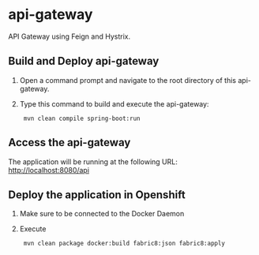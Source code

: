 # api-gateway
API Gateway using Feign and Hystrix.

Build and Deploy api-gateway
-----------------------------

1. Open a command prompt and navigate to the root directory of this api-gateway.
2. Type this command to build and execute the api-gateway:

        mvn clean compile spring-boot:run

Access the api-gateway
----------------------

The application will be running at the following URL: <http://localhost:8080/api>
        
Deploy the application in Openshift
-----------------------------------

1. Make sure to be connected to the Docker Daemon
2. Execute

		mvn clean package docker:build fabric8:json fabric8:apply
